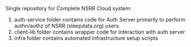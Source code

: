 Single repository for Complete NSRR Cloud system:
1. auth-service folder contains code for Auth Server primarily to perform authn/authz of NSRR (sleepdata.org) users
2. client-lib folder contains wrapper code for interaction with auth server
3. infra folder contains automated infrastructure setup scripts